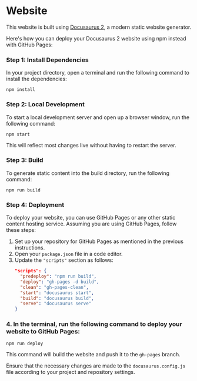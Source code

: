 # Website

This website is built using [Docusaurus 2](https://v2.docusaurus.io/), a modern static website generator.

Here's how you can deploy your Docusaurus 2 website using npm instead with GitHub Pages:

### Step 1: Install Dependencies
In your project directory, open a terminal and run the following command to install the dependencies:
```
npm install
```

### Step 2: Local Development
To start a local development server and open up a browser window, run the following command:
```
npm start
```
This will reflect most changes live without having to restart the server.

### Step 3: Build
To generate static content into the build directory, run the following command:
```
npm run build
```

### Step 4: Deployment
To deploy your website, you can use GitHub Pages or any other static content hosting service. Assuming you are using GitHub Pages, follow these steps:

1. Set up your repository for GitHub Pages as mentioned in the previous instructions.
2. Open your `package.json` file in a code editor.
3. Update the `"scripts"` section as follows:
   ```json
   "scripts": {
     "predeploy": "npm run build",
     "deploy": "gh-pages -d build",
     "clean": "gh-pages-clean",
     "start": "docusaurus start",
     "build": "docusaurus build",
     "serve": "docusaurus serve"
   }
   ```

### 4. In the terminal, run the following command to deploy your website to GitHub Pages:
   ```
   npm run deploy
   ```
   This command will build the website and push it to the `gh-pages` branch.

Ensure that the necessary changes are made to the `docusaurus.config.js` file according to your project and repository settings.
